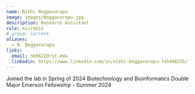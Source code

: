 ```yaml
---
name: Nikhi Boggavarapu
image: images/Boggavarapu.jpg
description: Research Assistant
role: microbio
# group: current
aliases:
  - N. Boggavarapu
links:
  email: nb6672@rit.edu
  linkedin: https://www.linkedin.com/in/nikhi-boggavarapu-7a549825b/
---
```


Joined the lab in Spring of 2024
Biotechnology and Bioinformatics Double Major
Emerson Fellowship - Summer 2024
